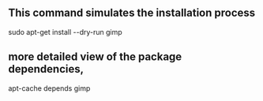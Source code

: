 

## This command simulates the installation process 

sudo apt-get install --dry-run gimp



## more detailed view of the package dependencies,

apt-cache depends gimp

